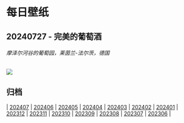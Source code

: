 # 每日壁纸

## 20240727 - 完美的葡萄酒

###### 摩泽尔河谷的葡萄园，莱茵兰-法尔茨，德国

![](https://www.bing.com/th?id=OHR.RhinelandVineyards_ZH-CN3332101688_UHD.jpg)

## 归档

| [202407](/202407/README.md)
| [202406](/202406/README.md)
| [202405](/202405/README.md)
| [202404](/202404/README.md)
| [202403](/202403/README.md)
| [202402](/202402/README.md)
| [202401](/202401/README.md)
| [202312](/202312/README.md)
| [202311](/202311/README.md)
| [202310](/202310/README.md)
| [202309](/202309/README.md)
| [202308](/202308/README.md)
| [202307](/202307/README.md)
| [202306](/202306/README.md)
|